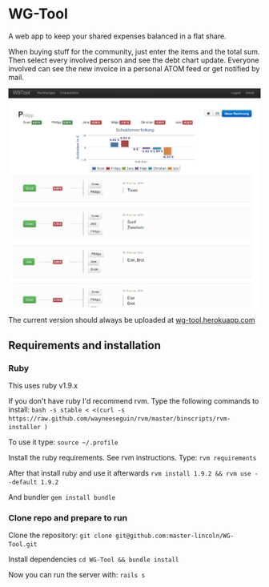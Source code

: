 WG-Tool
=======

A web app to keep your shared expenses balanced in a flat share.

When buying stuff for the community, just enter the items and the total sum.
Then select every involved person and see the debt chart update.
Everyone involved can see the new invoice in a personal ATOM feed or get notified by mail.

![Screenshot](doc/screen.png)

The current version should always be uploaded at [wg-tool.herokuapp.com](http://wg-tool.herokuapp.com/) 


Requirements and installation
-----------------------------

### Ruby
This uses ruby v1.9.x

If you don't have ruby I'd recommend rvm.
Type the following commands to install:
``bash -s stable < <(curl -s https://raw.github.com/wayneeseguin/rvm/master/binscripts/rvm-installer )``

To use it type:
``source ~/.profile``

Install the ruby requirements. See rvm instructions. Type:
``rvm requirements``

After that install ruby and use it afterwards
``rvm install 1.9.2 && rvm use --default 1.9.2``

And bundler
``gem install bundle``

### Clone repo and prepare to run

Clone the repository:
``git clone git@github.com:master-lincoln/WG-Tool.git``

Install dependencies 
``cd WG-Tool && bundle install``

Now you can run the server with:
``rails s``

